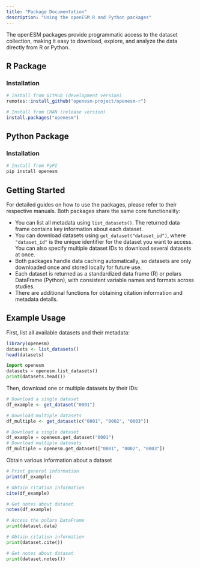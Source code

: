 ```yaml
---
title: "Package Documentation"
description: "Using the openESM R and Python packages"
---
```



The openESM packages provide programmatic access to the dataset collection, making it easy to download, explore, and analyze the data directly from R or Python.

## R Package

### Installation
```r
# Install from GitHub (development version)
remotes::install_github("openesm-project/openesm-r")

# Install from CRAN (release version)
install.packages("openesm")
```

## Python Package
### Installation
```bash
# Install from PyPI
pip install openesm
```

## Getting Started
For detailed guides on how to use the packages, please refer to their respective manuals. 
Both packages share the same core functionality:

- You can list all metadata using `list_datasets()`. The returned data frame contains key information about each dataset.
- You can download datasets using `get_dataset("dataset_id")`, where `"dataset_id"` is the unique identifier for the dataset you want to access. You can also specify multiple dataset IDs to download several datasets at once.
- Both packages handle data caching automatically, so datasets are only downloaded once and stored locally for future use.
- Each dataset is returned as a standardized data frame (R) or polars DataFrame (Python), with consistent variable names and formats across studies.
- There are additional functions for obtaining citation information and metadata details.

## Example Usage

First, list all available datasets and their metadata:

```r
library(openesm)
datasets <- list_datasets()
head(datasets)
```

```python
import openesm
datasets = openesm.list_datasets()
print(datasets.head())
```

Then, download one or multiple datasets by their IDs:

```r
# Download a single dataset
df_example <- get_dataset("0001")

# Download multiple datasets
df_multiple <- get_dataset(c("0001", "0002", "0003"))
```

```python
# Download a single dataset
df_example = openesm.get_dataset("0001")
# Download multiple datasets
df_multiple = openesm.get_dataset(["0001", "0002", "0003"])
```

Obtain various information about a dataset

```r
# Print general information
print(df_example)

# Obtain citation information
cite(df_example)

# Get notes about dataset
notes(df_example)
```

```python
# Access the polars DataFrame
print(dataset.data)  

# Obtain citation information
print(dataset.cite())

# Get notes about dataset
print(dataset.notes())

```